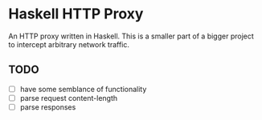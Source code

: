 # Haskell HTTP Proxy
An HTTP proxy written in Haskell. This is a smaller part of a bigger project to intercept arbitrary network traffic.

## TODO
- [ ] have some semblance of functionality
- [ ] parse request content-length
- [ ] parse responses
